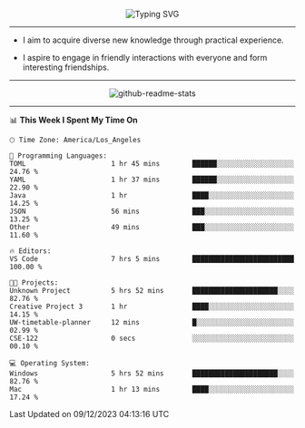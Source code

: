 <p align="center">
  <img src="https://readme-typing-svg.demolab.com?font=Fira+Code&weight=500&size=32&duration=2500&pause=1600&center=true&vCenter=true&random=false&width=1024&height=64&lines=Hi+there+%F0%9F%91%8B;I'm+delighted+you+could+make+it+here+%F0%9F%8E%89;I'm+Harry%2C+a+college+student+still+finding+my+way" alt="Typing SVG" />
</p>


---


- I aim to acquire diverse new knowledge through practical experience.

- I aspire to engage in friendly interactions with everyone and form interesting friendships.


---


<p align="center">
  <img src="https://github-readme-stats.vercel.app/api?username=Harry-Jing&show_icons=true" alt="github-readme-stats"/>
</p>


---

<!--START_SECTION:waka-->
📊 **This Week I Spent My Time On** 

```text
🕑︎ Time Zone: America/Los_Angeles

💬 Programming Languages: 
TOML                     1 hr 45 mins        ██████░░░░░░░░░░░░░░░░░░░   24.76 % 
YAML                     1 hr 37 mins        ██████░░░░░░░░░░░░░░░░░░░   22.90 % 
Java                     1 hr                ████░░░░░░░░░░░░░░░░░░░░░   14.25 % 
JSON                     56 mins             ███░░░░░░░░░░░░░░░░░░░░░░   13.25 % 
Other                    49 mins             ███░░░░░░░░░░░░░░░░░░░░░░   11.60 % 

🔥 Editors: 
VS Code                  7 hrs 5 mins        █████████████████████████   100.00 % 

🐱‍💻 Projects: 
Unknown Project          5 hrs 52 mins       █████████████████████░░░░   82.76 % 
Creative Project 3       1 hr                ████░░░░░░░░░░░░░░░░░░░░░   14.15 % 
UW-timetable-planner     12 mins             █░░░░░░░░░░░░░░░░░░░░░░░░   02.99 % 
CSE-122                  0 secs              ░░░░░░░░░░░░░░░░░░░░░░░░░   00.10 % 

💻 Operating System: 
Windows                  5 hrs 52 mins       █████████████████████░░░░   82.76 % 
Mac                      1 hr 13 mins        ████░░░░░░░░░░░░░░░░░░░░░   17.24 % 
```


 Last Updated on 09/12/2023 04:13:16 UTC
<!--END_SECTION:waka-->
